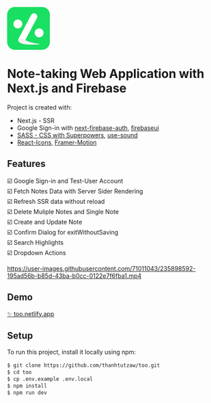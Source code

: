 <img align="center" src="public/logo.svg" width="100" height="100" alt="logo" title="logo" />
<h1>Note-taking Web Application with Next.js and Firebase</h1>

Project is created with:
* Next.js - SSR
* Google Sign-in with [next-firebase-auth](https://www.npmjs.com/package/next-firebase-auth), [firebaseui](https://www.npmjs.com/package/firebaseui)
* [SASS - CSS with Superpowers](https://sass-lang.com/), [use-sound](https://www.joshwcomeau.com/react/announcing-use-sound-react-hook/)
* [React-Icons](https://www.npmjs.com/package/react-icons), [Framer-Motion](https://www.framer.com/motion/)


## Features
:ballot_box_with_check:	Google Sign-in and Test-User Account\
:ballot_box_with_check:	Fetch Notes Data with Server Sider Rendering\
:ballot_box_with_check:	Refresh SSR data without reload\
:ballot_box_with_check:	Delete Muliple Notes and Single Note\
:ballot_box_with_check:	Create and Update Note\
:ballot_box_with_check:	Confirm Dialog for exitWithoutSaving\
:ballot_box_with_check:	Search Highlights\
:ballot_box_with_check:	Dropdown Actions

https://user-images.githubusercontent.com/71011043/235898592-195ad56b-b85d-43ba-b0cc-0122e7f6fba1.mp4
## Demo
[✨ too.netlify.app](https://too.netlify.app)

## Setup
To run this project, install it locally using npm:

```
$ git clone https://github.com/thanhtutzaw/too.git
$ cd too
$ cp .env.example .env.local
$ npm install
$ npm run dev
```
